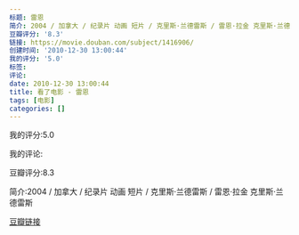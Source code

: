 ```yaml
---
标题: 雷恩
简介: 2004 / 加拿大 / 纪录片 动画 短片 / 克里斯·兰德雷斯 / 雷恩·拉金 克里斯·兰德雷斯
豆瓣评分: '8.3'
链接: https://movie.douban.com/subject/1416906/
创建时间: '2010-12-30 13:00:44'
我的评分: '5.0'
标签:
评论:
date: 2010-12-30 13:00:44
title: 看了电影 - 雷恩
tags: [电影]
categories: []
---
```


我的评分:5.0

我的评论:

豆瓣评分:8.3

简介:2004 / 加拿大 / 纪录片 动画 短片 / 克里斯·兰德雷斯 / 雷恩·拉金 克里斯·兰德雷斯

[豆瓣链接](https://movie.douban.com/subject/1416906/)

